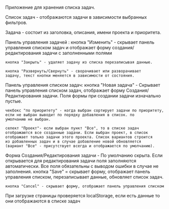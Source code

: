 Приложение для хранения списка задач.

Список задач - отображаются задачи в зависимости выбранных фильтров.

Задача - состоит из заголовка, описания, имени проекта и приоритета.

Панель управления задачей :
	кнопка "Изменить" - скрывает панель управления списком задач и 
	отображает форму создания/редактирования задачи с заполненными полями

	кнопка "Закрыть" - удаляет задачу из списка перезаписывая данные.

	кнопка "Развернуть/Cвернуть" - сворачивает или разворачивает 
	задачу, текст кнопки меняется в зависимости от состояния.

Панель управления списком задач:
	кнопка "Новая задача" - Скрывает панель управления списком задач, 
	отображает форму Создания/Редактирования задачи. Поля формы при 
	создании задачи изначально пустые.

	чекбокс "по приоритету" - когда выбран сортирует задачи по приоритету,
	если не выбран выводит по порядку добавления в список. по 
	умолчанию не выбран.

	селект "Проект"- если выбран пункт "Все", то в списке задач 
	отображаются все созданные задачи. Если выбран проект, в список 
	отображает только задачи этого проекта. Список вариантов строится 
	из добавленных задач и в случае добавление новой обновляется 
	(вариант "Все" - присутствует всегда и отображается по умолчанию). 

Форма Создания/Редактирования задачи - По умолчанию скрыта. Если открывается 
для редактирования задачи поля заполняются автоматически. Все поля 
обязательны с выводом ошибки в случае не заполнения. 
	кнопка "Save" = скрывает форму, отображает панель управления списком,
	перезаписывает данные, обновляет список задач.
	
	кнопка "Cancel" - скрывает форму, отображает панель управления списком

При загрузке страницы проверяется localStorage, если есть данные то они отображаются в списке задач
